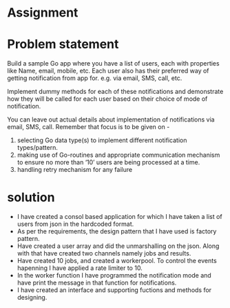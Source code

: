 # Assignment
# Problem statement
Build a sample Go app where you have a list of users, each with properties like Name, email, mobile, etc. 
Each user also has their preferred way of getting notification from app for. e.g. via email, SMS, call, etc.
 
Implement dummy methods for each of these notifications and demonstrate how they will be called for each user based on their choice of mode of notification.
 
You can leave out actual details about implementation of notifications via email, SMS, call.
Remember that focus is to be given on - 
 
1. selecting Go data type(s) to implement different notification types/pattern.
2. making use of Go-routines and appropriate communication mechanism to ensure no more than ‘10’ users are being processed at a time.
3. handling retry mechanism for any failure 

# solution
- I have created a consol based application for which I have taken a list of users from json in the hardcoded format. 
- As per the requirements, the design pattern that I have used is factory pattern.
- Have created a user array and did the unmarshalling on the json. Along with that have created two channels namely jobs and results.
- Have created 10 jobs, and created a workerpool. To control the events hapenning I have applied a rate limiter to 10.
- In the worker function I have programmed the notification mode and have print the message in that function for notifications. 
- I have created an interface and supporting fuctions and methods for designing.  
